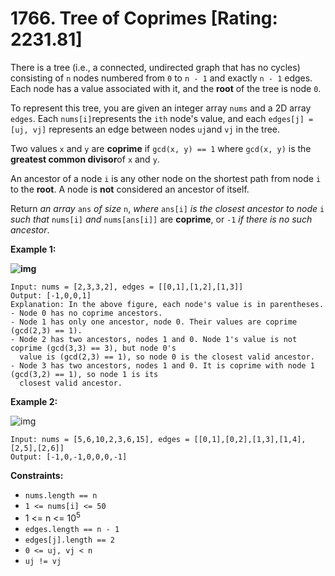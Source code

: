# 1766. Tree of Coprimes [Rating: 2231.81]

There is a tree (i.e., a connected, undirected graph that has no cycles) consisting of `n` nodes numbered from `0` to `n - 1` and exactly `n - 1` edges. Each node has a value associated with it, and the **root** of the tree is node `0`.

To represent this tree, you are given an integer array `nums` and a 2D array `edges`. Each `nums[i]`represents the `ith` node's value, and each `edges[j] = [uj, vj]` represents an edge between nodes `uj`and `vj` in the tree.

Two values `x` and `y` are **coprime** if `gcd(x, y) == 1` where `gcd(x, y)` is the **greatest common divisor**of `x` and `y`.

An ancestor of a node `i` is any other node on the shortest path from node `i` to the **root**. A node is **not** considered an ancestor of itself.

Return *an array* `ans` *of size* `n`, *where* `ans[i]` *is the closest ancestor to node* `i` *such that* `nums[i]` *and* `nums[ans[i]]` are **coprime**, or `-1` *if there is no such ancestor*.

 

**Example 1:**

**![img](https://assets.leetcode.com/uploads/2021/01/06/untitled-diagram.png)**

```
Input: nums = [2,3,3,2], edges = [[0,1],[1,2],[1,3]]
Output: [-1,0,0,1]
Explanation: In the above figure, each node's value is in parentheses.
- Node 0 has no coprime ancestors.
- Node 1 has only one ancestor, node 0. Their values are coprime (gcd(2,3) == 1).
- Node 2 has two ancestors, nodes 1 and 0. Node 1's value is not coprime (gcd(3,3) == 3), but node 0's
  value is (gcd(2,3) == 1), so node 0 is the closest valid ancestor.
- Node 3 has two ancestors, nodes 1 and 0. It is coprime with node 1 (gcd(3,2) == 1), so node 1 is its
  closest valid ancestor.
```

**Example 2:**

![img](https://assets.leetcode.com/uploads/2021/01/06/untitled-diagram1.png)

```
Input: nums = [5,6,10,2,3,6,15], edges = [[0,1],[0,2],[1,3],[1,4],[2,5],[2,6]]
Output: [-1,0,-1,0,0,0,-1]
```

 

**Constraints:**

- `nums.length == n`
- `1 <= nums[i] <= 50`
- 1 <= n <= 10<sup>5</sup>
- `edges.length == n - 1`
- `edges[j].length == 2`
- `0 <= uj, vj < n`
- `uj != vj`

